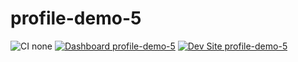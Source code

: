# profile-demo-5

![CI none](https://img.shields.io/badge/ci-none-orange.svg)
[![Dashboard profile-demo-5](https://img.shields.io/badge/dashboard-profile_demo_5-yellow.svg)](https://dashboard.pantheon.io/sites/724b6d4b-463b-4dfe-b883-236c7cb1afb9#dev/code)
[![Dev Site profile-demo-5](https://img.shields.io/badge/site-profile_demo_5-blue.svg)](http://dev-profile-demo-5.pantheonsite.io/)